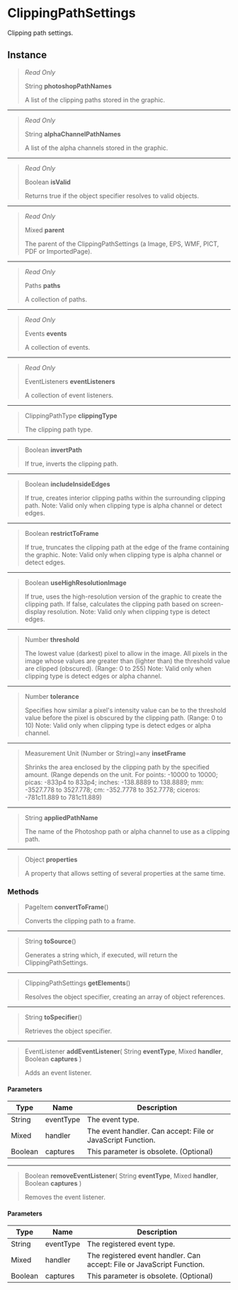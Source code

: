 # ClippingPathSettings
Clipping path settings.

## Instance
> *Read Only* 
> 
> String **photoshopPathNames** 
>
> A list of the clipping paths stored in the graphic.
*** 
> *Read Only* 
> 
> String **alphaChannelPathNames** 
>
> A list of the alpha channels stored in the graphic.
*** 
> *Read Only* 
> 
> Boolean **isValid** 
>
> Returns true if the object specifier resolves to valid objects.
*** 
> *Read Only* 
> 
> Mixed **parent** 
>
> The parent of the ClippingPathSettings (a Image, EPS, WMF, PICT, PDF or ImportedPage).
*** 
> *Read Only* 
> 
> Paths **paths** 
>
> A collection of paths.
*** 
> *Read Only* 
> 
> Events **events** 
>
> A collection of events.
*** 
> *Read Only* 
> 
> EventListeners **eventListeners** 
>
> A collection of event listeners.
*** 
> ClippingPathType **clippingType** 
>
> The clipping path type.
*** 
> Boolean **invertPath** 
>
> If true, inverts the clipping path.
*** 
> Boolean **includeInsideEdges** 
>
> If true, creates interior clipping paths within the surrounding clipping path. Note: Valid only when clipping type is alpha channel or detect edges.
*** 
> Boolean **restrictToFrame** 
>
> If true, truncates the clipping path at the edge of the frame containing the graphic. Note: Valid only when clipping type is alpha channel or detect edges.
*** 
> Boolean **useHighResolutionImage** 
>
> If true, uses the high-resolution version of the graphic to create the clipping path. If false, calculates the clipping path based on screen-display resolution. Note: Valid only when clipping type is detect edges.
*** 
> Number **threshold** 
>
> The lowest value (darkest) pixel to allow in the image. All pixels in the image whose values are greater than (lighter than) the threshold value are clipped (obscured). (Range: 0 to 255) Note: Valid only when clipping type is detect edges or alpha channel.
*** 
> Number **tolerance** 
>
> Specifies how similar a pixel's intensity value can be to the threshold value before the pixel is obscured by the clipping path. (Range: 0 to 10) Note: Valid only when clipping type is detect edges or alpha channel.
*** 
> Measurement Unit (Number or String)=any **insetFrame** 
>
> Shrinks the area enclosed by the clipping path by the specified amount. (Range depends on the unit. For points: -10000 to 10000; picas: -833p4 to 833p4; inches: -138.8889 to 138.8889; mm: -3527.778 to 3527.778; cm: -352.7778 to 352.7778; ciceros: -781c11.889 to 781c11.889)
*** 
> String **appliedPathName** 
>
> The name of the Photoshop path or alpha channel to use as a clipping path.
*** 
> Object **properties** 
>
> A property that allows setting of several properties at the same time.

### Methods
> PageItem **convertToFrame**()
> 
> Converts the clipping path to a frame.
*** 
> String **toSource**()
> 
> Generates a string which, if executed, will return the ClippingPathSettings.
*** 
> ClippingPathSettings **getElements**()
> 
> Resolves the object specifier, creating an array of object references.
*** 
> String **toSpecifier**()
> 
> Retrieves the object specifier.
*** 
> EventListener **addEventListener**( String **eventType**, Mixed **handler**, Boolean **captures** )
> 
> Adds an event listener.
#### Parameters
| Type | Name | Description |
|---|---|---|
| String | eventType | The event type. |
| Mixed | handler | The event handler. Can accept: File or JavaScript Function. |
| Boolean | captures | This parameter is obsolete. (Optional) |

*** 
> Boolean **removeEventListener**( String **eventType**, Mixed **handler**, Boolean **captures** )
> 
> Removes the event listener.
#### Parameters
| Type | Name | Description |
|---|---|---|
| String | eventType | The registered event type. |
| Mixed | handler | The registered event handler. Can accept: File or JavaScript Function. |
| Boolean | captures | This parameter is obsolete. (Optional) |


